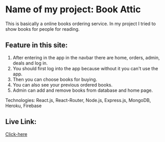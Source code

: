 # Name of my project: Book Attic

This is basically a online books ordering service. In my project I tried to show books for people for reading. 

## Feature in this site:
1. After entering in the app in the navbar there are  home, orders, admin, deals and log in.
2. You should first log into the app because without it you can't use the app.
3. Then you can choose books for buying. 
4. You can also see your previous ordered books.
5. Admin can add and remove books from database and home page.

Technologies: React.js, React-Router, Node.js, Express.js, MongoDB, Heroku, Firebase

## Live Link:
[Click-here](https://book-shop-80fa7.web.app/)
